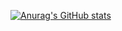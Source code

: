 







[![Anurag's GitHub stats](https://github-readme-stats.vercel.app/api?username=yunusolcar)](https://github.com/anuraghazra/github-readme-stats)




